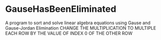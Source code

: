 # GauseHasBeenEliminated
A program to sort and solve linear algebra equations using Gause and Gause-Jordan Elimination CHANGE THE MULTIPLICATION TO MULTIPLE EACH ROW BY THE VALUE OF INDEX 0 OF THE OTHER ROW
